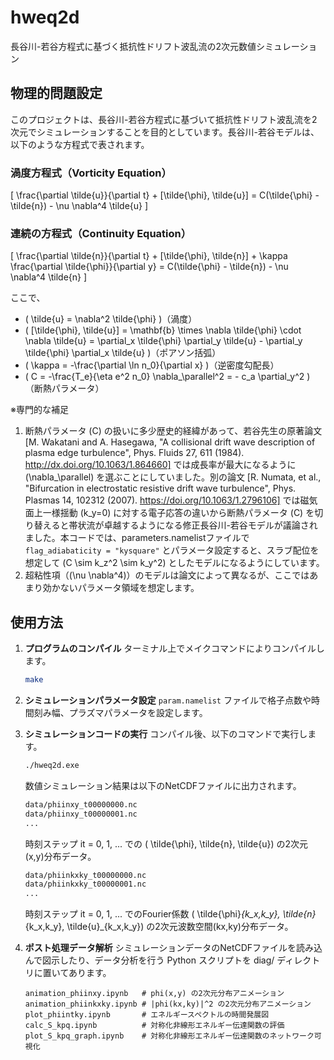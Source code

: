 # hweq2d
長谷川-若谷方程式に基づく抵抗性ドリフト波乱流の2次元数値シミュレーション

## 物理的問題設定

このプロジェクトは、長谷川-若谷方程式に基づいて抵抗性ドリフト波乱流を2次元でシミュレーションすることを目的としています。長谷川-若谷モデルは、以下のような方程式で表されます。

### 渦度方程式（Vorticity Equation）
\[ \frac{\partial \tilde{u}}{\partial t} + [\tilde{\phi}, \tilde{u}] = C(\tilde{\phi} - \tilde{n}) - \nu \nabla^4 \tilde{u} \]

### 連続の方程式（Continuity Equation）
\[ \frac{\partial \tilde{n}}{\partial t} + [\tilde{\phi}, \tilde{n}] + \kappa \frac{\partial \tilde{\phi}}{\partial y} = C(\tilde{\phi} - \tilde{n}) - \nu \nabla^4 \tilde{n} \]

ここで、
- \( \tilde{u} = \nabla^2 \tilde{\phi} \)（渦度）
- \( [\tilde{\phi}, \tilde{u}] = \mathbf{b} \times \nabla \tilde{\phi} \cdot \nabla \tilde{u} = \partial_x \tilde{\phi} \partial_y \tilde{u} - \partial_y \tilde{\phi} \partial_x \tilde{u} \)（ポアソン括弧）
- \( \kappa = -\frac{\partial \ln n_0}{\partial x} \)（逆密度勾配長）
- \( C = -\frac{T_e}{\eta e^2 n_0} \nabla_\parallel^2 = - c_a \partial_y^2 \)（断熱パラメータ）

※専門的な補足
1. 断熱パラメータ \(C\) の扱いに多少歴史的経緯があって、若谷先生の原著論文 [M. Wakatani and A. Hasegawa, "A collisional drift wave description of plasma edge turbulence", Phys. Fluids 27, 611 (1984). http://dx.doi.org/10.1063/1.864660] では成長率が最大になるように \(\nabla_\parallel\) を選ぶことにしていました。別の論文 [R. Numata, et al., "Bifurcation in electrostatic resistive drift wave turbulence", Phys. Plasmas 14, 102312 (2007). https://doi.org/10.1063/1.2796106] では磁気面上一様揺動 \(k_y=0\) に対する電子応答の違いから断熱パラメータ \(C\) を切り替えると帯状流が卓越するようになる修正長谷川-若谷モデルが議論されました。本コードでは、parameters.namelistファイルで `flag_adiabaticity = "kysquare"` とパラメータ設定すると、スラブ配位を想定して \(C \sim k_z^2 \sim k_y^2\) としたモデルになるようにしています。
2. 超粘性項（\(\nu \nabla^4\)）のモデルは論文によって異なるが、ここではあまり効かないパラメータ領域を想定します。


## 使用方法

1. **プログラムのコンパイル**
    ターミナル上でメイクコマンドによりコンパイルします。
    ```bash
    make
    ```

2. **シミュレーションパラメータ設定**
    ```param.namelist``` ファイルで格子点数や時間刻み幅、プラズマパラメータを設定します。

3. **シミュレーションコードの実行**
    コンパイル後、以下のコマンドで実行します。
    ```bash
    ./hweq2d.exe
    ```

    数値シミュレーション結果は以下のNetCDFファイルに出力されます。
    ```bash
    data/phiinxy_t00000000.nc
    data/phiinxy_t00000001.nc
    ...
    ```
    時刻ステップ it = 0, 1, ... での \( \tilde{\phi}, \tilde{n}, \tilde{u}\) の2次元(x,y)分布データ。
    ```bash
    data/phiinkxky_t00000000.nc
    data/phiinkxky_t00000001.nc
    ...
    ```
    時刻ステップ it = 0, 1, ... でのFourier係数 \( \tilde{\phi}_{k_x,k_y}, \tilde{n}_{k_x,k_y}, \tilde{u}_{k_x,k_y}\) の2次元波数空間(kx,ky)分布データ。  

4. **ポスト処理データ解析**
    シミュレーションデータのNetCDFファイルを読み込んで図示したり、データ分析を行う Python スクリプトを diag/ ディレクトリに置いてあります。
    ```
    animation_phiinxy.ipynb   # phi(x,y) の2次元分布アニメーション
    animation_phiinkxky.ipynb # |phi(kx,ky)|^2 の2次元分布アニメーション
    plot_phiintky.ipynb       # エネルギースペクトルの時間発展図
    calc_S_kpq.ipynb          # 対称化非線形エネルギー伝達関数の評価
    plot_S_kpq_graph.ipynb    # 対称化非線形エネルギー伝達関数のネットワーク可視化
    ```
